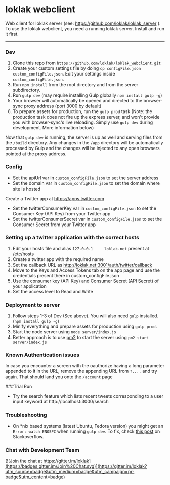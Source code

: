 loklak webclient
=====================================

Web client for loklak server (see: https://github.com/loklak/loklak_server ).
To use the loklak webclient, you need a running loklak server.
Install and run it first.

---

### Dev

1. Clone this repo from `https://github.com/loklak/loklak_webclient.git`
2. Create your custom settings file by doing
   `cp configFile.json custom_configFile.json`.
   Edit your settings inside `custom_configFile.json`.
3. Run `npm install` from the root directory and from the server subdirectory.
4. Run `gulp dev` (may require installing Gulp globally `npm install gulp -g`)
5. Your browser will automatically be opened and directed to the browser-sync
   proxy address (port 3000 by default)
6. To prepare assets for production, run the `gulp prod` task (Note: the
   production task does not fire up the express server, and won't provide you
   with browser-sync's live reloading. Simply use `gulp dev` during
   development. More information below)

Now that `gulp dev` is running, the server is up as well and serving files
from the `/build` directory. Any changes in the `/app` directory will be
automatically processed by Gulp and the changes will be injected to any open
browsers pointed at the proxy address.

### Config

- Set the apiUrl var in `custom_configFile.json`
  to set the server address
- Set the domain var in `custom_configFile.json`
  to set the domain where site is hosted

Create a Twitter app at https://apps.twitter.com
- Set the twitterConsumerKey var in `custom_configFile.json`
  to set the Consumer Key (API Key) from your Twitter app
- Set the twitterConsumerSecret var in `custom_configFile.json`
  to set the Consumer Secret from your Twitter app

### Setting up a twitter application with the correct hosts
1. Edit your hosts file and alias `127.0.0.1     loklak.net` present at /etc/hosts
2. Create a twitter app with the required name
3. Set the callback URL as http://loklak.net:3001/auth/twitter/callback
4. Move to the Keys and Access Tokens tab on the app page and use the credentials present there in custom_configFile.json
5. Use the consumer key (API Key) and Consumer Secret (API Secret) of your application
6. Set the access level to Read and Write

### Deployment to server
1. Follow steps 1-3 of Dev (See above). You will also need `gulp` installed. (`npm install gulp -g`)
2. Minify everything and prepare assets for production using `gulp prod`.
3. Start the node server using `node server/index.js`
4. Better approach is to use [pm2](https://github.com/Unitech/pm2) to start the server using `pm2 start server/index.js`

### Known Authentication issues
In case you encounter a screen with the oauthorize having a long parameter appended to it in the URL, remove the appending URL from `?....` and try again. That should land you onto the `/account` page

###Trial Run
- Try the search feature which lists recent tweets corresponding to a user input keyword at http://localhost:3000/search

### Troubleshooting

- On *nix based systems (latest Ubuntu, Fedora version) you might get an
  `Error: watch ENOSPC` when running `gulp dev`.
   To fix, check [this post](http://stackoverflow.com/questions/16748737/grunt-watch-error-waiting-fatal-error-watch-enospc) on Stackoverflow. 

### Chat with Development Team

[![Join the chat at https://gitter.im/loklak](https://badges.gitter.im/Join%20Chat.svg)](https://gitter.im/loklak?utm_source=badge&utm_medium=badge&utm_campaign=pr-badge&utm_content=badge)
